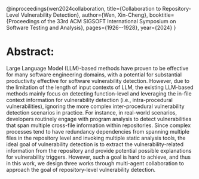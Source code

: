 @inproceedings{wen2024collaboration,
  title={Collaboration to Repository-Level Vulnerability Detection},
  author={Wen, Xin-Cheng},
  booktitle={Proceedings of the 33rd ACM SIGSOFT International Symposium on Software Testing and Analysis},
  pages={1926--1928},
  year={2024}
}

# Abstract:
Large Language Model (LLM)-based methods have proven to be effective for many software engineering domains, with a potential for substantial productivity effective for software vulnerability detection. However, due to the limitation of the length of input contexts of LLM, the existing LLM-based methods mainly focus on detecting function-level and leveraging the in-file context information for vulnerability detection (i.e., intra-procedural vulnerabilities), ignoring the more complex inter-procedural vulnerability detection scenarios in practice. For instance, in real-world scenarios, developers routinely engage with program analysis to detect vulnerabilities that span multiple cross-file information within repositories. Since complex processes tend to have redundancy dependencies from spanning multiple files in the repository level and invoking multiple static analysis tools, the ideal goal of vulnerability detection is to extract the vulnerability-related information from the repository and provide potential possible explanations for vulnerability triggers. However, such a goal is hard to achieve, and thus in this work, we design three works through multi-agent collaboration to approach the goal of repository-level vulnerability detection.